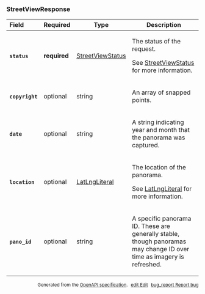 <!--- This is a generated file, do not edit! -->
<!--- [START maps_http_schema_streetviewresponse] -->
<h3 class="schema-object" id="StreetViewResponse">StreetViewResponse</h3>

| Field                                                                                                         | Required     | Type                                                     | Description                                                                                                                                                                 |
| :------------------------------------------------------------------------------------------------------------ | ------------ | -------------------------------------------------------- | --------------------------------------------------------------------------------------------------------------------------------------------------------------------------- |
| <h4 id="StreetViewResponse-status" class="add-link schema-object-property-key"><code>status</code></h4>       | **required** | [StreetViewStatus](#StreetViewStatus "StreetViewStatus") | <div class="ref-property-description"><p>The status of the request.</p><p>See <a href="#StreetViewStatus">StreetViewStatus</a> for more information.</div>                  |
| <h4 id="StreetViewResponse-copyright" class="add-link schema-object-property-key"><code>copyright</code></h4> | optional     | string                                                   | <div class="nonref-property-description"><p>An array of snapped points.</p></div>                                                                                           |
| <h4 id="StreetViewResponse-date" class="add-link schema-object-property-key"><code>date</code></h4>           | optional     | string                                                   | <div class="nonref-property-description"><p>A string indicating year and month that the panorama was captured.</p></div>                                                    |
| <h4 id="StreetViewResponse-location" class="add-link schema-object-property-key"><code>location</code></h4>   | optional     | [LatLngLiteral](#LatLngLiteral "LatLngLiteral")          | <div class="ref-property-description"><p>The location of the panorama.</p><p>See <a href="#LatLngLiteral">LatLngLiteral</a> for more information.</div>                     |
| <h4 id="StreetViewResponse-pano_id" class="add-link schema-object-property-key"><code>pano_id</code></h4>     | optional     | string                                                   | <div class="nonref-property-description"><p>A specific panorama ID. These are generally stable, though panoramas may change ID over time as imagery is refreshed.</p></div> |

<p style="text-align: right; font-size: smaller;">Generated from the <a class="gc-analytics-event" data-category="GMP" data-label="openapi-github" href="https://github.com/googlemaps/openapi-specification" title="Google Maps Platform OpenAPI Specification" class="external">OpenAPI specification</a>.
<a class="gc-analytics-event" data-category="GMP" data-label="openapi-github-maps-http-schema-streetviewresponse" data-action="edit" style="margin-left: 5px;" href="https://github.com/googlemaps/openapi-specification/blob/main/specification/schemas/StreetViewResponse.yml" title="Edit on GitHub"><span class="material-icons">edit</span> Edit</a>
<a class="gc-analytics-event" data-category="GMP" data-label="openapi-github-maps-http-schema-streetviewresponse" data-action="bug" style="margin-left: 5px;" href="https://github.com/googlemaps/openapi-specification/issues/new?assignees=&labels=type%3A+bug%2C+triage+me&template=bug_report.md&title=[schemas] Bug - StreetViewResponse" title="File bug for schemas on GitHub"><span class="material-icons">bug_report</span> Report bug</a>
</p>

<!--- [END maps_http_schema_streetviewresponse] -->
